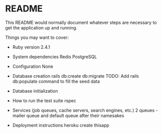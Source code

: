 # README

This README would normally document whatever steps are necessary to get the
application up and running.

Things you may want to cover:

* Ruby version
2.4.1

* System dependencies
Redis
PostgreSQL

* Configuration
None

* Database creation
rails db:create db:migrate
TODO: Add rails db:populate command to fill the seed data

* Database initialization

* How to run the test suite
rspec

* Services (job queues, cache servers, search engines, etc.)
2 queues - mailer queue and default queue after their namesakes

* Deployment instructions
heroku create thisapp
